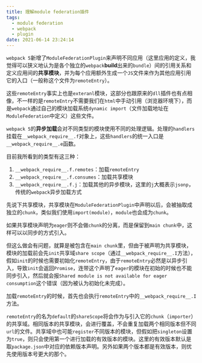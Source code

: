 ```yaml
---
title: 理解module federation插件
tags:
  - module federation
  - webpack
  - plugin
date: 2021-06-14 23:24:14
---
```

`webpack 5`新增了`ModuleFederationPlugin`来声明不同应用（这里应用的定义，我觉得可以狭义地认为是各个独立的`webpack`**build**出来的`bundle`）间的引用关系和定义应用间的**共享模块**，并为每个应用额外生成一个`JS`文件来作为其他应用引用它的入口（一般称这个文件为`remoteEntry`）。

这些`remoteEntry`事实上也是`exteranl`模块，这部分也跟原来的`dll`插件也有点相像，不一样的是`remoteEntry`不需要我们在`html`中手动引用（浏览器环境下），而是`webpack`通过自己的模块加载系统`dynamic import`（文件加载地址在`ModuleFederation`中定义）这些文件。

`webpack 5`的**异步加载**会对不同类型的模块使用不同的处理逻辑。处理的`handlers`挂载在`__webpack_require__.f`对象上，这些`handlers`的统一入口是`__webpack_require__.e`函数。

目前我所看到的类型有这三种：

1. `__webpack_require__.f.remotes`：加载`remoteEntry`
2. `__webpack_require__.f.consumes`：加载共享模块
3. `__webpack_require__.f.j`：加载其他的异步模块，这里的`j`大概表示`jsonp`，传统的`webpack`异步加载方式

先说下共享模块，共享模块在`ModuleFederationPlugin`中声明以后，会被抽取成独立的`chunk`，类似我们使用`import(module)`，`module`也会成为`chunk`。

如果共享模块声明为`eager`则不会做`chunk`的分离，而是保留到`main chunk`中，这样可以以同步的方式引入。

但这么做会有问题，就算是被包含在`main chunk`里，但由于被声明为共享模块，模块的加载前会先`init`共享域`share scope`（通过`__webpack_require__.I`方法），假如`init`的时候也需要初始化`remoteEntry`，由于`remoteEntry`必然是以异步引入，导致`init`会返回`Promise`，连带这个声明了`eager`的模块在初始的时候也不能同步引入，然后就会报`Shared module is not available for eager consumption`这个错误（因为被认为初始化未完成）。

加载`remoteEntry`的时候，首先也会执行`remoteEntry`中的`__webpack_require__.I`方法。

`remoteEntry`的名为`default`的`shareScope`将会作为与引入它的`chunk`（`importer`）的共享域。相同版本的共享模块，会进行覆盖，不会重复加载两个相同版本但不同`url`的文件。共享域中也可能`register`不同版本的模块，但假如把`singleton`设置为`true`，则只会使用第一个进行加载的有效版本的模块。这里的有效版本默认是取`package.json`中对应的依赖版本声明。另外如果两个版本都是有效版本，则优先使用版本号更大的那个。





